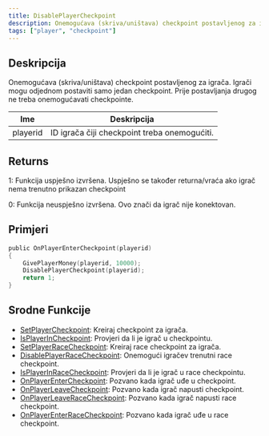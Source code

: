 ```yaml
---
title: DisablePlayerCheckpoint
description: Onemogućava (skriva/uništava) checkpoint postavljenog za igrača.
tags: ["player", "checkpoint"]
---
```


## Deskripcija

Onemogućava (skriva/uništava) checkpoint postavljenog za igrača. Igrači mogu odjednom postaviti samo jedan checkpoint. Prije postavljanja drugog ne treba onemogućavati checkpointe.

| Ime      | Deskripcija                                  |
| -------- | -------------------------------------------- |
| playerid | ID igrača čiji checkpoint treba onemogućiti. |

## Returns

1: Funkcija uspješno izvršena. Uspješno se također returna/vraća ako igrač nema trenutno prikazan checkpoint

0: Funkcija neuspješno izvršena. Ovo znači da igrač nije konektovan.

## Primjeri

```c
public OnPlayerEnterCheckpoint(playerid)
{
    GivePlayerMoney(playerid, 10000);
    DisablePlayerCheckpoint(playerid);
    return 1;
}
```

## Srodne Funkcije

- [SetPlayerCheckpoint](SetPlayerCheckpoint): Kreiraj checkpoint za igrača.
- [IsPlayerInCheckpoint](IsPlayerInCheckpoint): Provjeri da li je igrač u checkpointu.
- [SetPlayerRaceCheckpoint](SetPlayerRaceCheckpoint): Kreiraj race checkpoint za igrača.
- [DisablePlayerRaceCheckpoint](DisablePlayerRaceCheckpoint): Onemogući igračev trenutni race checkpoint.
- [IsPlayerInRaceCheckpoint](IsPlayerInRaceCheckpoint): Provjeri da li je igrač u race checkpointu.
- [OnPlayerEnterCheckpoint](../callbacks/OnPlayerEnterCheckpoint): Pozvano kada igrač uđe u checkpoint.
- [OnPlayerLeaveCheckpoint](../callbacks/OnPlayerLeaveCheckpoint): Pozvano kada igrač napusti checkpoint.
- [OnPlayerLeaveRaceCheckpoint](../callbacks/OnPlayerLeaveRaceCheckpoint): Pozvano kada igrač napusti race checkpoint.
- [OnPlayerEnterRaceCheckpoint](../callbacks/OnPlayerEnterRaceCheckpoint): Pozvano kada igrač uđe u race checkpoint.
